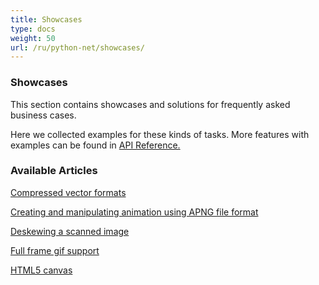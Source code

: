 ```yaml
---
title: Showcases
type: docs
weight: 50
url: /ru/python-net/showcases/
---
```


### **Showcases**
This section contains showcases and solutions for frequently asked business cases.

Here we collected examples for these kinds of tasks. More features with examples can be found in [API Reference.](https://reference.aspose.com/imaging/python-net)

### **Available Articles**
[Compressed vector formats](/imaging/ru/python-net/compressed-vector-formats/)

[Creating and manipulating animation using APNG file format](/imaging/ru/python-net/creating-and-manipulating-animation-using-apng-fileformat/)

[Deskewing a scanned image](/imaging/ru/python-net/deskewing-a-scanned-image/)

[Full frame gif support](/imaging/ru/python-net/full-frame-gif-support/)

[HTML5 canvas](/imaging/ru/python-net/html5-canvas/) 
